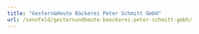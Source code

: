 ```yaml
---
title: "Gestern&Heute Bäckerei Peter Schmitt GmbH"
url: /sennfeld/gesternundheute-baeckerei-peter-schmitt-gmbh/
---
```

